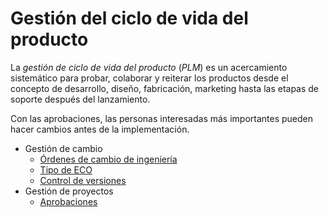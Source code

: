 # Gestión del ciclo de vida del producto

La _gestión de ciclo de vida del producto_ (_PLM_) es un acercamiento
sistemático para probar, colaborar y reiterar los productos desde el concepto
de desarrollo, diseño, fabricación, marketing hasta las etapas de soporte
después del lanzamiento.

Con las aprobaciones, las personas interesadas más importantes pueden hacer
cambios antes de la implementación.

  * Gestión de cambio
    * [Órdenes de cambio de ingeniería](plm/manage_changes/engineering_change_orders.html)
    * [Tipo de ECO](plm/manage_changes/eco_type.html)
    * [Control de versiones](plm/manage_changes/version_control.html)
  * Gestión de proyectos
    * [Aprobaciones](plm/management/approvals.html)

